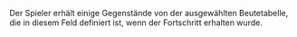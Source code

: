 Der Spieler erhält einige Gegenstände von der ausgewählten Beutetabelle, die in diesem Feld definiert ist, wenn der Fortschritt erhalten wurde.